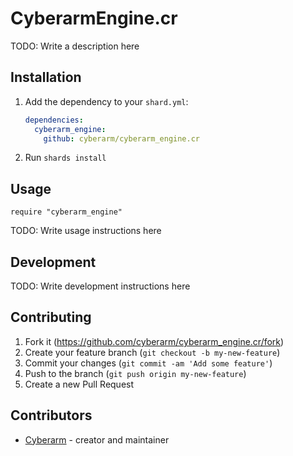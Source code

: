 # CyberarmEngine.cr

TODO: Write a description here

## Installation

1. Add the dependency to your `shard.yml`:

   ```yaml
   dependencies:
     cyberarm_engine:
       github: cyberarm/cyberarm_engine.cr
   ```

2. Run `shards install`

## Usage

```crystal
require "cyberarm_engine"
```

TODO: Write usage instructions here

## Development

TODO: Write development instructions here

## Contributing

1. Fork it (<https://github.com/cyberarm/cyberarm_engine.cr/fork>)
2. Create your feature branch (`git checkout -b my-new-feature`)
3. Commit your changes (`git commit -am 'Add some feature'`)
4. Push to the branch (`git push origin my-new-feature`)
5. Create a new Pull Request

## Contributors

- [Cyberarm](https://github.com/cyberarm) - creator and maintainer
